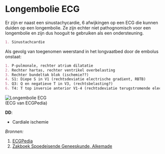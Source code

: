 Longembolie ECG
===============

Er zijn er naast een sinustachycardie, 6 afwijkingen op een ECG die kunnen duiden op een longembolie. Ze zijn echter niet pathognomisch voor een longembolie en zijn dus hooguit te gebruiken als een ondersteuning.

```md
1. Sinustachcardie
```

Als gevolg van toegenomen weerstand in het longvaatbed door de embolus onstaat:

```md
1. P-pulmonale, rechter atrium dilatatie
2. Rechter hartas, rechter ventrikel overbelasting
3. Rechter bundeltak blok (ischemie??)
4. S1: Diepe S in V1 (rechtsdeviatie electrische gradient, RBTB)
5. Q3: Q en negatieve T in V3, (rechtsbelasting?)
6. T4: T top inversie anterior V1-4 (rechtsdeviatie terugstromende electrische gradient)
```

![Longembolie ECG](http://en.ecgpedia.org/images/2/28/DVA0709.jpg)<br>(ECG van ECGPedia)

**DD**:

-	Cardiale ischemie

*Bronnen:*

1.	[ECGPedia](http://nl.ecgpedia.org/wiki/Longziekten)
2.	[Zakboek Spoedeisende Geneeskunde, Alkemade](http://www.bsl.nl/shop/zakboek-spoedeisende-geneeskunde-9789031342600.html)
